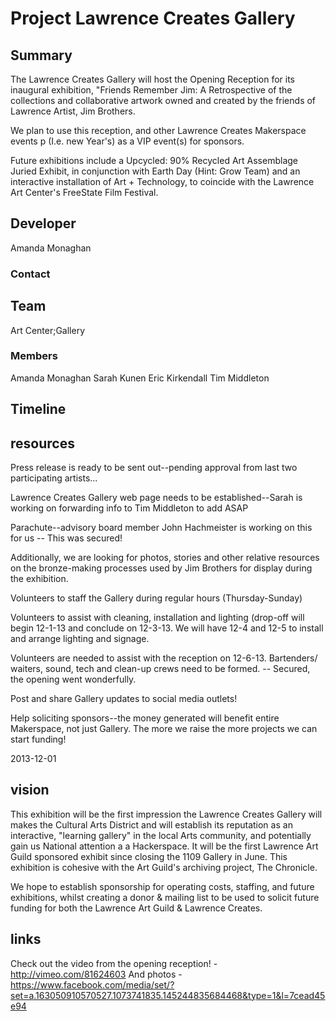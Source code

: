 # Project Lawrence Creates Gallery

## Summary
The Lawrence Creates Gallery will host the Opening Reception for its inaugural exhibition, "Friends Remember Jim: A Retrospective of the collections and collaborative artwork owned and created by the friends of Lawrence Artist, Jim Brothers.

We plan to use this reception, and other Lawrence Creates Makerspace events p (I.e. new Year's) as a VIP event(s) for sponsors.

Future exhibitions include a Upcycled: 90% Recycled Art Assemblage Juried Exhibit, in conjunction with Earth Day (Hint: Grow Team) and an interactive installation of Art + Technology, to coincide with the Lawrence Art Center's FreeState Film Festival.

## Developer
Amanda Monaghan

### Contact

## Team 
Art Center;Gallery

### Members
Amanda Monaghan
Sarah Kunen
Eric Kirkendall
Tim Middleton 


## Timeline


## resources
Press release is ready to be sent out--pending approval from last two participating artists...

Lawrence Creates Gallery web page needs to be established--Sarah is working on forwarding info to Tim Middleton to add ASAP 

Parachute--advisory board member John Hachmeister is working on this for us -- This was secured!

Additionally, we are looking for photos, stories and other relative resources on the bronze-making processes used by Jim Brothers for display during the exhibition. 

Volunteers to staff the Gallery during regular hours (Thursday-Sunday)

Volunteers to assist with cleaning, installation and lighting (drop-off will begin 12-1-13 and conclude on 12-3-13.  We will have 12-4 and 12-5 to install and arrange lighting and signage.

Volunteers are needed to assist with the reception on 12-6-13.  Bartenders/ waiters, sound, tech and clean-up crews need to be formed. -- Secured, the opening went wonderfully. 

Post and share Gallery updates to social media outlets!

Help soliciting sponsors--the money generated will benefit entire Makerspace, not just Gallery.  The more we raise the more projects we can start funding!

2013-12-01
## vision
This exhibition will be the first impression the Lawrence Creates Gallery will makes the Cultural Arts District and will establish its reputation as an interactive, "learning gallery" in the local Arts community, and potentially gain us National attention a a Hackerspace. It will be the first Lawrence Art Guild sponsored exhibit since closing the 1109 Gallery in June. This exhibition is cohesive with the Art Guild's archiving project, The Chronicle. 

We hope to establish sponsorship for operating costs, staffing, and future exhibitions, whilst creating a donor & mailing list to be used to solicit future funding for both the Lawrence Art Guild & Lawrence Creates.


## links
Check out the video from the opening reception! - http://vimeo.com/81624603
And photos - https://www.facebook.com/media/set/?set=a.163050910570527.1073741835.145244835684468&type=1&l=7cead45e94
